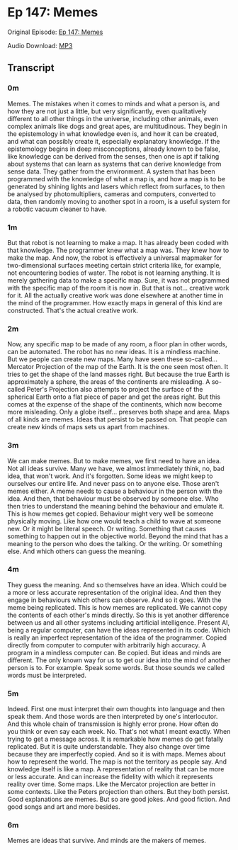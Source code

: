 # Ep 147: Memes

Original Episode: [Ep 147: Memes](https://www.podbean.com/site/EpisodeDownload/PB12C27A9UWPDD)

Audio Download: [MP3](https://mcdn.podbean.com/mf/download/ug7cw6/Memes_Podcastauqkg.mp3)

## Transcript

### 0m

Memes. The mistakes when it comes to minds and what a person is, and how they are not just a little, but very significantly, even qualitatively different to all other things in the universe, including other animals, even complex animals like dogs and great apes, are multitudinous. They begin in the epistemology in what knowledge even is, and how it can be created, and what can possibly create it, especially explanatory knowledge. If the epistemology begins in deep misconceptions, already known to be false, like knowledge can be derived from the senses, then one is apt if talking about systems that can learn as systems that can derive knowledge from sense data. They gather from the environment. A system that has been programmed with the knowledge of what a map is, and how a map is to be generated by shining lights and lasers which reflect from surfaces, to then be analysed by photomultipliers, cameras and computers, converted to data, then randomly moving to another spot in a room, is a useful system for a robotic vacuum cleaner to have.

### 1m

But that robot is not learning to make a map. It has already been coded with that knowledge. The programmer knew what a map was. They knew how to make the map. And now, the robot is effectively a universal mapmaker for two-dimensional surfaces meeting certain strict criteria like, for example, not encountering bodies of water. The robot is not learning anything. It is merely gathering data to make a specific map. Sure, it was not programmed with the specific map of the room it is now in. But that is not... creative work for it. All the actually creative work was done elsewhere at another time in the mind of the programmer. How exactly maps in general of this kind are constructed. That's the actual creative work.

### 2m

Now, any specific map to be made of any room, a floor plan in other words, can be automated. The robot has no new ideas. It is a mindless machine. But we people can create new maps. Many have seen these so-called... Mercator Projection of the map of the Earth. It is the one seen most often. It tries to get the shape of the land masses right. But because the true Earth is approximately a sphere, the areas of the continents are misleading. A so-called Peter's Projection also attempts to project the surface of the spherical Earth onto a flat piece of paper and get the areas right. But this comes at the expense of the shape of the continents, which now become more misleading. Only a globe itself... preserves both shape and area. Maps of all kinds are memes. Ideas that persist to be passed on. That people can create new kinds of maps sets us apart from machines.

### 3m

We can make memes. But to make memes, we first need to have an idea. Not all ideas survive. Many we have, we almost immediately think, no, bad idea, that won't work. And it's forgotten. Some ideas we might keep to ourselves our entire life. And never pass on to anyone else. Those aren't memes either. A meme needs to cause a behaviour in the person with the idea. And then, that behaviour must be observed by someone else. Who then tries to understand the meaning behind the behaviour and emulate it. This is how memes get copied. Behaviour might very well be someone physically moving. Like how one would teach a child to wave at someone new. Or it might be literal speech. Or writing. Something that causes something to happen out in the objective world. Beyond the mind that has a meaning to the person who does the talking. Or the writing. Or something else. And which others can guess the meaning.

### 4m

They guess the meaning. And so themselves have an idea. Which could be a more or less accurate representation of the original idea. And then they engage in behaviours which others can observe. And so it goes. With the meme being replicated. This is how memes are replicated. We cannot copy the contents of each other's minds directly. So this is yet another difference between us and all other systems including artificial intelligence. Present AI, being a regular computer, can have the ideas represented in its code. Which is really an imperfect representation of the idea of the programmer. Copied directly from computer to computer with arbitrarily high accuracy. A program in a mindless computer can. Be copied. But ideas and minds are different. The only known way for us to get our idea into the mind of another person is to. For example. Speak some words. But those sounds we called words must be interpreted.

### 5m

Indeed. First one must interpret their own thoughts into language and then speak them. And those words are then interpreted by one's interlocutor. And this whole chain of transmission is highly error prone. How often do you think or even say each week. No. That's not what I meant exactly. When trying to get a message across. It is remarkable how memes do get fatally replicated. But it is quite understandable. They also change over time because they are imperfectly copied. And so it is with maps. Memes about how to represent the world. The map is not the territory as people say. And knowledge itself is like a map. A representation of reality that can be more or less accurate. And can increase the fidelity with which it represents reality over time. Some maps. Like the Mercator projection are better in some contexts. Like the Peters projection than others. But they both persist. Good explanations are memes. But so are good jokes. And good fiction. And good songs and art and more besides.

### 6m

Memes are ideas that survive. And minds are the makers of memes.

